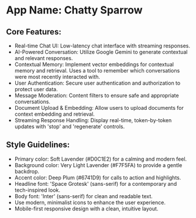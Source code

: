 # **App Name**: Chatty Sparrow

## Core Features:

- Real-time Chat UI: Low-latency chat interface with streaming responses.
- AI-Powered Conversation: Utilize Google Gemini to generate contextual and relevant responses.
- Contextual Memory: Implement vector embeddings for contextual memory and retrieval. Uses a tool to remember which conversations were most recently interacted with.
- User Authentication: Secure user authentication and authorization to protect user data.
- Message Moderation: Content filters to ensure safe and appropriate conversations.
- Document Upload & Embedding: Allow users to upload documents for context embedding and retrieval.
- Streaming Response Handling: Display real-time, token-by-token updates with 'stop' and 'regenerate' controls.

## Style Guidelines:

- Primary color: Soft Lavender (#D0C1E2) for a calming and modern feel.
- Background color: Very Light Lavender (#F7F5FA) to provide a gentle backdrop.
- Accent color: Deep Plum (#6741D9) for calls to action and highlights.
- Headline font: 'Space Grotesk' (sans-serif) for a contemporary and tech-inspired look.
- Body font: 'Inter' (sans-serif) for clean and readable text.
- Use modern, minimalist icons to enhance the user experience.
- Mobile-first responsive design with a clean, intuitive layout.